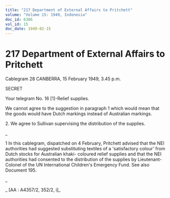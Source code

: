```yaml
---
title: "217 Department of External Affairs to Pritchett"
volume: "Volume 15: 1949, Indonesia"
doc_id: 6386
vol_id: 15
doc_date: 1949-02-15
---
```


# 217 Department of External Affairs to Pritchett

Cablegram 28 CANBERRA, 15 February 1949, 3.45 p.m.

SECRET

Your telegram No. 16 [1]-Relief supplies.

We cannot agree to the suggestion in paragraph 1 which would mean that the goods would have Dutch markings instead of Australian markings.

2\. We agree to Sullivan supervising the distribution of the supplies.

_

1 In this cablegram, dispatched on 4 February, Pritchett advised that the NEI authorities had suggested substituting textiles of a 'satisfactory colour' from Dutch stocks for Australian khaki- coloured relief supplies and that the NEI authorities had consented to the distribution of the supplies by Lieutenant- Colonel of the UN International Children's Emergency Fund. See also Document 195.

_

_ [AA : A4357/2, 352/2, i]_
